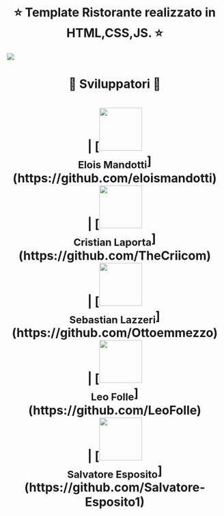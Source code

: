 

<h1 align="center"> ⭐️ Template Ristorante realizzato in HTML,CSS,JS. ⭐️ </h1>
<img  src="immagini/gif2.gif" >

<br>

<h1 align="center"> ️🤝 Sviluppatori 🤝 </h1>
<h1 align="center">
| [<img src="https://avatars.githubusercontent.com/u/104636248?v=4" width="100px;"/><br /><sub><b>Elois Mandotti</b></sub>](https://github.com/eloismandotti)<br />        | [<img src="https://avatars.githubusercontent.com/u/37643992?v=4" width="100px;"/><br /><sub><b>Cristian Laporta</b></sub>](https://github.com/TheCriicom)<br /> | [<img src="https://avatars.githubusercontent.com/u/40839465?v=4" width="100px;"/><br /><sub><b>Sebastian Lazzeri</b></sub>](https://github.com/Ottoemmezzo)<br />          | [<img src="https://avatars.githubusercontent.com/u/104635962?v=4" width="100px;"/><br /><sub><b>Leo Folle</b></sub>](https://github.com/LeoFolle)<br /> | [<img src="https://avatars.githubusercontent.com/u/104637369?v=4" width="100px;"/><br /><sub><b>Salvatore Esposito</b></sub>](https://github.com/Salvatore-Esposito1)<br /> </h1>

